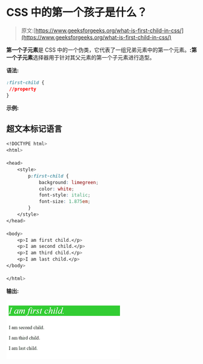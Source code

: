 # CSS 中的第一个孩子是什么？

> 原文:[https://www.geeksforgeeks.org/what-is-first-child-in-css/](https://www.geeksforgeeks.org/what-is-first-child-in-css/)

**第一个子元素**是 CSS 中的一个伪类，它代表了一组兄弟元素中的第一个元素。**:第一个子元素**选择器用于针对其父元素的第一个子元素进行造型。

**语法:**

```css
:first-child {
 //property
}
```

**示例:**

## 超文本标记语言

```css
<!DOCTYPE html> 
<html> 

<head> 
    <style> 
        p:first-child { 
            background: limegreen; 
            color: white; 
            font-style: italic; 
            font-size: 1.875em; 
        } 
    </style> 
</head> 

<body> 
    <p>I am first child.</p>
    <p>I am second child.</p>
    <p>I am third child.</p>
    <p>I am last child.</p>
</body> 

</html> 
```

**输出:**

![](img/30110c9560f0011d45c53b596534917b.png)